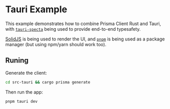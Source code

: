 # Tauri Example

This example demonstrates how to combine Prisma Client Rust and Tauri,
with [`tauri-specta`](https://github.com/oscartbeaumont/tauri-specta) being used to provide end-to-end typesafety.

[SolidJS](https://www.solidjs.com/) is being used to render the UI,
and [`pnpm`](https://pnpm.io/) is being used as a package manager (but using npm/yarn should work too).

## Runing

Generate the client:

```bash
cd src-tauri && cargo prisma generate
```

Then run the app:

```bash
pnpm tauri dev
```
